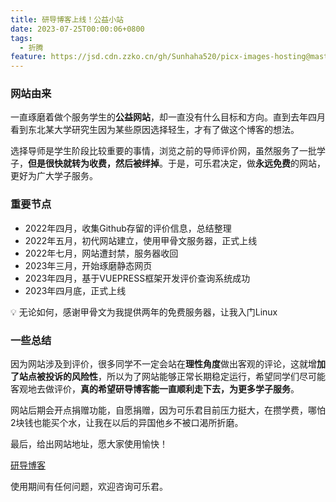 ```yaml
---
title: 研导博客上线！公益小站
date: 2023-07-25T00:00:06+0800
tags:
  - 折腾
feature: https://jsd.cdn.zzko.cn/gh/Sunhaha520/picx-images-hosting@master/20240116/original-8118feb605800ff91d5f56e285cb1a73.3nkmlimq4ca0.webp
---
```

### 网站由来

一直琢磨着做个服务学生的**公益网站**，却一直没有什么目标和方向。直到去年四月看到东北某大学研究生因为某些原因选择轻生，才有了做这个博客的想法。

选择导师是学生阶段比较重要的事情，浏览之前的导师评价网，虽然服务了一批学子，**但是很快就转为收费，然后被绊掉**。于是，可乐君决定，做**永远免费**的网站，更好为广大学子服务。

### 重要节点

- 2022年四月，收集Github存留的评价信息，总结整理
- 2022年五月，初代网站建立，使用甲骨文服务器，正式上线
- 2022年七月，网站遭封禁，服务器收回
- 2023年三月，开始琢磨静态网页
- 2023年四月，基于VUEPRESS框架开发评价查询系统成功
- 2023年四月底，正式上线

<aside>
💡 无论如何，感谢甲骨文为我提供两年的免费服务器，让我入门Linux

</aside>

### 一些总结

因为网站涉及到评价，很多同学不一定会站在**理性角度**做出客观的评论，这就增**加了站点被投诉的风险性**，所以为了网站能够正常长期稳定运行，希望同学们尽可能客观地去做评价，**真的希望研导博客能一直顺利走下去，为更多学子服务**。

网站后期会开点捐赠功能，自愿捐赠，因为可乐君目前压力挺大，在攒学费，哪怕2块钱也能买个水，让我在以后的异国他乡不被口渴所折磨。

最后，给出网站地址，愿大家使用愉快！

[研导博客](https://rate.xiaoayu.ren)

使用期间有任何问题，欢迎咨询可乐君。